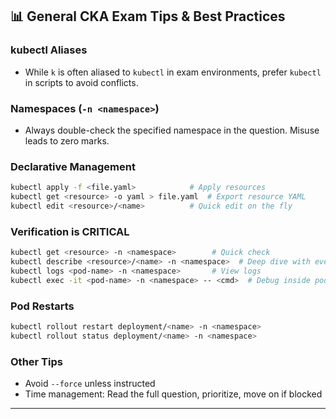 ## 📊 General CKA Exam Tips & Best Practices

### kubectl Aliases

* While `k` is often aliased to `kubectl` in exam environments, prefer `kubectl` in scripts to avoid conflicts.

### Namespaces (`-n <namespace>`)

* Always double-check the specified namespace in the question. Misuse leads to zero marks.

### Declarative Management

```bash
kubectl apply -f <file.yaml>            # Apply resources
kubectl get <resource> -o yaml > file.yaml  # Export resource YAML
kubectl edit <resource>/<name>          # Quick edit on the fly
```

### Verification is CRITICAL

```bash
kubectl get <resource> -n <namespace>        # Quick check
kubectl describe <resource>/<name> -n <namespace>  # Deep dive with events
kubectl logs <pod-name> -n <namespace>       # View logs
kubectl exec -it <pod-name> -n <namespace> -- <cmd>  # Debug inside pod
```

### Pod Restarts

```bash
kubectl rollout restart deployment/<name> -n <namespace>
kubectl rollout status deployment/<name> -n <namespace>
```

### Other Tips

* Avoid `--force` unless instructed
* Time management: Read the full question, prioritize, move on if blocked

---